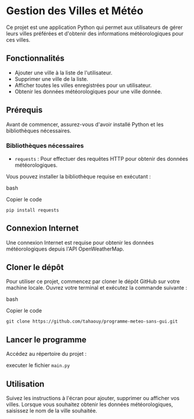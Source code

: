 
# Gestion des Villes et Météo

Ce projet est une application Python qui permet aux utilisateurs de gérer leurs villes préférées et d'obtenir des informations météorologiques pour ces villes.

## Fonctionnalités

-   Ajouter une ville à la liste de l'utilisateur.
-   Supprimer une ville de la liste.
-   Afficher toutes les villes enregistrées pour un utilisateur.
-   Obtenir les données météorologiques pour une ville donnée.

## Prérequis

Avant de commencer, assurez-vous d'avoir installé Python et les bibliothèques nécessaires.

### Bibliothèques nécessaires

-   `requests` : Pour effectuer des requêtes HTTP pour obtenir des données météorologiques.

Vous pouvez installer la bibliothèque requise en exécutant :

bash

Copier le code

`pip install requests` 

## Connexion Internet

Une connexion Internet est requise pour obtenir les données météorologiques depuis l'API OpenWeatherMap.

## Cloner le dépôt

Pour utiliser ce projet, commencez par cloner le dépôt GitHub sur votre machine locale. Ouvrez votre terminal et exécutez la commande suivante :

bash

Copier le code

`git clone https://github.com/tahaouy/programme-meteo-sans-gui.git` 

## Lancer le programme

Accédez au répertoire du projet :

executer le fichier `main.py` 


## Utilisation

Suivez les instructions à l'écran pour ajouter, supprimer ou afficher vos villes. Lorsque vous souhaitez obtenir les données météorologiques, saisissez le nom de la ville souhaitée.
